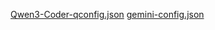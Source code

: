 [Qwen3-Coder-qconfig.json](https://github.com/user-attachments/files/22410405/Qwen3-Coder-config.json)
[gemini-config.json](https://github.com/user-attachments/files/22410404/gemini-config.json)